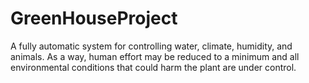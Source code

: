 # GreenHouseProject
A fully automatic system for controlling water, climate, humidity, and animals. As a way, human effort may be reduced to a minimum and all environmental conditions that could harm the plant are under control.
